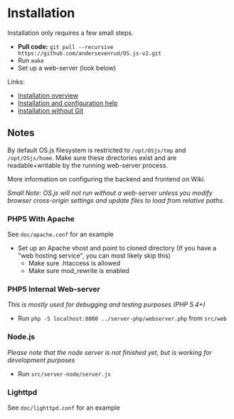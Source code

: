 # Installation
Installation only requires a few small steps.

* **Pull code:** `git pull --recursive https://github.com/andersevenrud/OS.js-v2.git`
* Run `make`
* Set up a web-server (look below)

Links:

* [Installation overview](https://github.com/andersevenrud/OS.js-v2/wiki/Installation-overview)
* [Installation and configuration help](https://github.com/andersevenrud/OS.js-v2/wiki/Installation%20and%20Configuration)
* [Installation without Git](https://github.com/andersevenrud/OS.js-v2/wiki/Installation%20and%20Configuration#installation-without-git)

## Notes

By default OS.js filesystem is restricted to `/opt/OSjs/tmp` and `/opt/OSjs/home`.
Make sure these directories exist and are readable+writable by the running web-server process.

More information on configuring the backend and frontend on Wiki.

*Small Note: OS.js will not run without a web-server unless you modify browser cross-origin settings and update files to load from relative paths.*


### PHP5 With Apache

See `doc/apache.conf` for an example

* Set up an Apache vhost and point to cloned directory (If you have a "web hosting service", you can most likely skip this)
  * Make sure .htaccess is allowed
  * Make sure mod_rewrite is enabled

### PHP5 Internal Web-server
*This is mostly used for debugging and testing purposes (PHP 5.4+)*

* Run `php -S localhost:8000 ../server-php/webserver.php` from `src/web`

### Node.js
*Please note that the node server is not finished yet, but is working for development purposes*

* Run `src/server-node/server.js`

### Lighttpd

See `doc/lighttpd.conf` for an example
